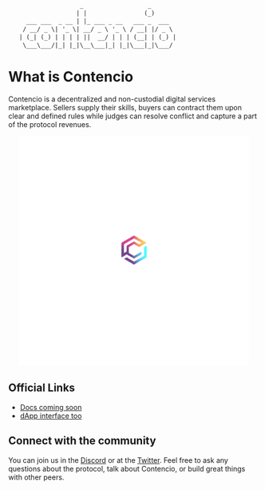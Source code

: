 ```
                    _                  _
                   | |                (_)
     ___ ___  _ __ | |_ ___ _ __   ___ _  ___
    / __/ _ \| '_ \| __/ _ \ '_ \ / __| |/ _ \
   | (_| (_) | | | | ||  __/ | | | (__| | (_) |
    \___\___/|_| |_|\__\___|_| |_|\___|_|\___/

```

# What is Contencio

Contencio is a decentralized and non-custodial digital services marketplace.
Sellers supply their skills, buyers can contract them upon clear and defined rules while judges can resolve conflict and capture a part of the protocol revenues.

 <p align="center">
  <img width="460" height="460" src="img/glyph-echo.gif" alt="logo">
</p>

## Official Links

- [Docs coming soon]()
- [dApp interface too]()

## Connect with the community

You can join us in the [Discord]() or at the [Twitter](). Feel free to ask any questions about the protocol, talk about Contencio, or build great things with other peers.
